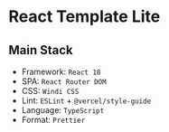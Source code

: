 # React Template Lite

## Main Stack
- Framework: `React 18`
- SPA: `React Router DOM`
- CSS: `Windi CSS`
- Lint: `ESLint` + `@vercel/style-guide`
- Language: `TypeScript`
- Format: `Prettier`
